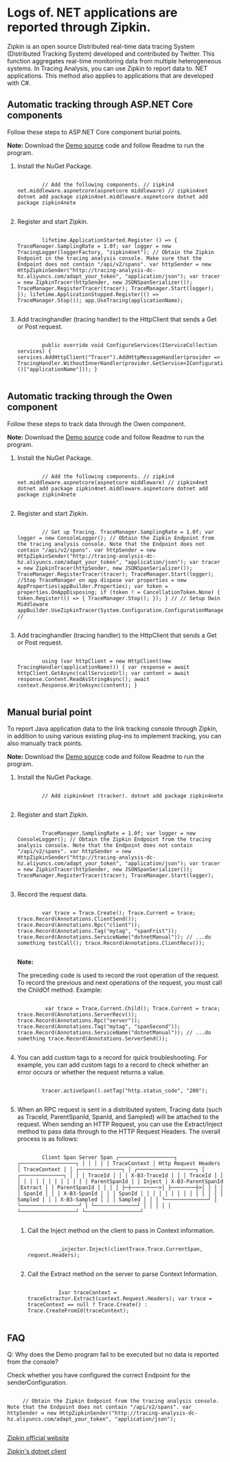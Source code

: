 # Logs of. NET applications are reported through Zipkin.

Zipkin is an open source Distributed real-time data tracing System \(Distributed Tracking System\) developed and contributed by Twitter. This function aggregates real-time monitoring data from multiple heterogeneous systems. In Tracing Analysis, you can use Zipkin to report data to. NET applications. This method also applies to applications that are developed with C\#.



## Automatic tracking through ASP.NET Core components

Follow these steps to ASP.NET Core component burial points.

**Note:** Download the [Demo source](https://arms-apm.oss-cn-hangzhou.aliyuncs.com/demo/zipkinDotnetNetcore.zip) code and follow Readme to run the program.

1.  Install the NuGet Package.

    ```
    
            // Add the following components. // zipkin4 net.middleware.aspnetcore(aspnetcore middleware) // zipkin4net dotnet add package zipkin4net.middleware.aspnetcore dotnet add package zipkin4nete 
          
    ```

2.  Register and start Zipkin.

    ```
    
            lifetime.ApplicationStarted.Register () => { TraceManager.SamplingRate = 1.0f; var logger = new TracingLogger(loggerFactory, "zipkin4net"); // Obtain the Zipkin Endpoint in the tracing analysis console. Make sure that the Endpoint does not contain "/api/v2/spans". var httpSender = new HttpZipkinSender("http://tracing-analysis-dc-hz.aliyuncs.com/adapt_your_token", "application/json"); var tracer = new ZipkinTracer(httpSender, new JSONSpanSerializer()); TraceManager.RegisterTracer(tracer); TraceManager.Start(logger); }); lifetime.ApplicationStopped.Register(() => TraceManager.Stop()); app.UseTracing(applicationName); 
          
    ```

3.  Add tracinghandler \(tracing handler\) to the HttpClient that sends a Get or Post request.

    ```
    
            public override void ConfigureServices(IServiceCollection services) { services.AddHttpClient("Tracer").AddHttpMessageHandler(provider => TracingHandler.WithoutInnerHandler(provider.GetService<IConfiguration>()["applicationName"])); } 
          
    ```


## Automatic tracking through the Owen component

Follow these steps to track data through the Owen component.

**Note:** Download the [Demo source](https://arms-apm.oss-cn-hangzhou.aliyuncs.com/demo/zipkinDotnetOwin.zip) code and follow Readme to run the program.

1.  Install the NuGet Package.

    ```
    
            // Add the following components. // zipkin4 net.middleware.aspnetcore(aspnetcore middleware) // zipkin4net dotnet add package zipkin4net.middleware.aspnetcore dotnet add package zipkin4nete 
          
    ```

2.  Register and start Zipkin.

    ```
    
            // Set up Tracing. TraceManager.SamplingRate = 1.0f; var logger = new ConsoleLogger(); // Obtain the Zipkin Endpoint from the tracing analysis console. Note that the Endpoint does not contain "/api/v2/spans". var httpSender = new HttpZipkinSender("http://tracing-analysis-dc-hz.aliyuncs.com/adapt_your_token", "application/json"); var tracer = new ZipkinTracer(httpSender, new JSONSpanSerializer()); TraceManager.RegisterTracer(tracer); TraceManager.Start(logger); //Stop TraceManager on app dispose var properties = new AppProperties(appBuilder.Properties); var token = properties.OnAppDisposing; if (token ! = CancellationToken.None) { token.Register(() => { TraceManager.Stop(); }); } // // Setup Owin Middleware appBuilder.UseZipkinTracer(System.Configuration.ConfigurationManager.AppSettings["applicationName"]); // 
          
    ```

3.  Add tracinghandler \(tracing handler\) to the HttpClient that sends a Get or Post request.

    ```
    
            using (var httpClient = new HttpClient(new TracingHandler(applicationName))) { var response = await httpClient.GetAsync(callServiceUrl); var content = await response.Content.ReadAsStringAsync(); await context.Response.WriteAsync(content); } 
          
    ```


## Manual burial point

To report Java application data to the link tracking console through Zipkin, in addition to using various existing plug-ins to implement tracking, you can also manually track points.

**Note:** Download the [Demo source](https://arms-apm.oss-cn-hangzhou.aliyuncs.com/demo/zipkinDotnetManual.zip) code and follow Readme to run the program.

1.  Install the NuGet Package.

    ```
    
            // Add zipkin4net (tracker). dotnet add package zipkin4nete 
          
    ```

2.  Register and start Zipkin.

    ```
    
            TraceManager.SamplingRate = 1.0f; var logger = new ConsoleLogger(); // Obtain the Zipkin Endpoint from the tracing analysis console. Note that the Endpoint does not contain "/api/v2/spans". var httpSender = new HttpZipkinSender("http://tracing-analysis-dc-hz.aliyuncs.com/adapt_your_token", "application/json"); var tracer = new ZipkinTracer(httpSender, new JSONSpanSerializer()); TraceManager.RegisterTracer(tracer); TraceManager.Start(logger); 
          
    ```

3.  Record the request data.

    ```
    
            var trace = Trace.Create(); Trace.Current = trace; trace.Record(Annotations.ClientSend()); trace.Record(Annotations.Rpc("client")); trace.Record(Annotations.Tag("mytag", "spanFrist")); trace.Record(Annotations.ServiceName("dotnetManual")); // ...do something testCall(); trace.Record(Annotations.ClientRecv()); 
          
    ```

    **Note:**

    The preceding code is used to record the root operation of the request. To record the previous and next operations of the request, you must call the ChildOf method. Example:

    ```
    
             var trace = Trace.Current.Child(); Trace.Current = trace; trace.Record(Annotations.ServerRecv()); trace.Record(Annotations.Rpc("server")); trace.Record(Annotations.Tag("mytag", "spanSecond")); trace.Record(Annotations.ServiceName("dotnetManual")); // ...do something trace.Record(Annotations.ServerSend()); 
           
    ```

4.  You can add custom tags to a record for quick troubleshooting. For example, you can add custom tags to a record to check whether an error occurs or whether the request returns a value.

    ```
    
            tracer.activeSpan().setTag("http.status_code", "200"); 
          
    ```

5.  When an RPC request is sent in a distributed system, Tracing data \(such as TraceId, ParentSpanId, SpanId, and Sampled\) will be attached to the request. When sending an HTTP Request, you can use the Extract/Inject method to pass data through to the HTTP Request Headers. The overall process is as follows:

    ```
    
            Client Span Server Span ┌──────────────────┐ ┌──────────────────┐ │ │ │ │ │ TraceContext │ Http Request Headers │ TraceContext │ │ ┌──────────────┐ │ ┌───────────────────┐ │ ┌──────────────┐ │ │ │ TraceId │ │ │ X-B3-TraceId │ │ │ TraceId │ │ │ │ │ │ │ │ │ │ │ │ │ │ ParentSpanId │ │ Inject │ X-B3-ParentSpanId │Extract │ │ ParentSpanId │ │ │ │ ├─┼─────────>│ ├────────┼>│ │ │ │ │ SpanId │ │ │ X-B3-SpanId │ │ │ SpanId │ │ │ │ │ │ │ │ │ │ │ │ │ │ Sampled │ │ │ X-B3-Sampled │ │ │ Sampled │ │ │ └──────────────┘ │ └───────────────────┘ │ └──────────────┘ │ │ │ │ │ └──────────────────┘ └──────────────────┘ 
          
    ```

    1.  Call the Inject method on the client to pass in Context information.

        ```
        
                  _injector.Inject(clientTrace.Trace.CurrentSpan, request.Headers); 
                
        ```

    2.  Call the Extract method on the server to parse Context Information.

        ```
        
                  Ivar traceContext = traceExtractor.Extract(context.Request.Headers); var trace = traceContext == null ? Trace.Create() : Trace.CreateFromId(traceContext); 
                
        ```


## FAQ

Q: Why does the Demo program fail to be executed but no data is reported from the console?

Check whether you have configured the correct Endpoint for the senderConfiguration.

```

     // Obtain the Zipkin Endpoint from the tracing analysis console. Note that the Endpoint does not contain "/api/v2/spans". var httpSender = new HttpZipkinSender("http://tracing-analysis-dc-hz.aliyuncs.com/adapt_your_token", "application/json"); 
   
```

[Zipkin official website](https://zipkin.io/)

[Zipkin's dotnet client](https://github.com/openzipkin/zipkin4net)

